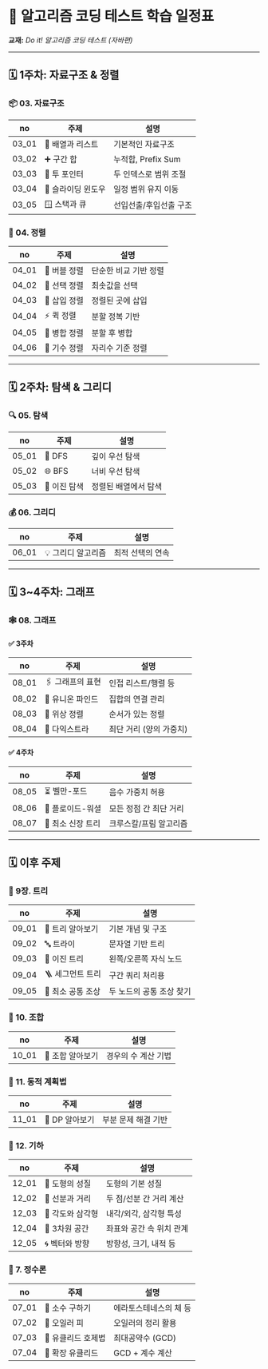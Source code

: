 # 📘 알고리즘 코딩 테스트 학습 일정표
**교재:** *Do it! 알고리즘 코딩 테스트 (자바편)*

---

## 🗓️ 1주차: 자료구조 & 정렬

### 📦 03. 자료구조
| no | 주제 | 설명 |
|------|------|------|
| 03_01 | 📂 배열과 리스트 | 기본적인 자료구조 |
| 03_02 | ➕ 구간 합 | 누적합, Prefix Sum |
| 03_03 | 🎯 투 포인터 | 두 인덱스로 범위 조절 |
| 03_04 | 🧊 슬라이딩 윈도우 | 일정 범위 유지 이동 |
| 03_05 | 🪟 스택과 큐 | 선입선출/후입선출 구조 |

### 🧹 04. 정렬 
| no | 주제 | 설명 |
|------|------|------|
| 04_01 | 🫧 버블 정렬 | 단순한 비교 기반 정렬 |
| 04_02 | 🎯 선택 정렬 | 최솟값을 선택 |
| 04_03 | 📌 삽입 정렬 | 정렬된 곳에 삽입 |
| 04_04 | ⚡ 퀵 정렬 | 분할 정복 기반 |
| 04_05 | 🧵 병합 정렬 | 분할 후 병합 |
| 04_06 | 🔢 기수 정렬 | 자리수 기준 정렬 |

---

## 🗓️ 2주차: 탐색 & 그리디

### 🔍 05. 탐색
| no | 주제 | 설명 |
|------|------|------|
| 05_01 | 🌊 DFS | 깊이 우선 탐색 |
| 05_02 | 🌐 BFS | 너비 우선 탐색 |
| 05_03 | 🧭 이진 탐색 | 정렬된 배열에서 탐색 |

### 💰 06. 그리디
| no | 주제 | 설명 |
|------|------|------|
| 06_01 | 💡 그리디 알고리즘 | 최적 선택의 연속 |

---

## 🗓️ 3~4주차: 그래프

### 🕸️ 08. 그래프

#### ✅ 3주차
| no | 주제 | 설명 |
|------|------|------|
| 08_01 | 🖇️ 그래프의 표현 | 인접 리스트/행렬 등 |
| 08_02 | 🔗 유니온 파인드 | 집합의 연결 관리 |
| 08_03 | 🧱 위상 정렬 | 순서가 있는 정렬 |
| 08_04 | 🚀 다익스트라 | 최단 거리 (양의 가중치) |

#### ✅ 4주차
| no | 주제 | 설명 |
|------|------|------|
| 08_05 | ⏳ 벨만-포드 | 음수 가중치 허용 |
| 08_06 | 🔁 플로이드-워셜 | 모든 정점 간 최단 거리 |
| 08_07 | 🌲 최소 신장 트리 | 크루스칼/프림 알고리즘 |

---

## 🗓️ 이후 주제  

### 🌳 9장. 트리
| no | 주제 | 설명 |
|------|------|------|
| 09_01 | 🌱 트리 알아보기 | 기본 개념 및 구조 |
| 09_02 | 🔤 트라이 | 문자열 기반 트리 |
| 09_03 | 🌿 이진 트리 | 왼쪽/오른쪽 자식 노드 |
| 09_04 | 🪜 세그먼트 트리 | 구간 쿼리 처리용 |
| 09_05 | 🧬 최소 공통 조상 | 두 노드의 공통 조상 찾기 |

### 🎲 10. 조합
| no | 주제 | 설명 |
|------|------|------|
| 10_01 | 🧮 조합 알아보기 | 경우의 수 계산 기법 |

### 🧠 11. 동적 계획법 
| no | 주제 | 설명 |
|------|------|------|
| 11_01 | 🧊 DP 알아보기 | 부분 문제 해결 기반 |

### 📐 12. 기하
| no | 주제 | 설명 |
|------|------|------|
| 12_01 | 🔺 도형의 성질 | 도형의 기본 성질 |
| 12_02 | 📏 선분과 거리 | 두 점/선분 간 거리 계산 |
| 12_03 | 🧭 각도와 삼각형 | 내각/외각, 삼각형 특성 |
| 12_04 | 🧊 3차원 공간 | 좌표와 공간 속 위치 관계 |
| 12_05 | 🌀 벡터와 방향 | 방향성, 크기, 내적 등 |

### 🔢 7. 정수론
| no | 주제 | 설명 |
|------|------|------|
| 07_01 | 🧮 소수 구하기 | 에라토스테네스의 체 등 |
| 07_02 | 🧿 오일러 피 | 오일러의 정리 활용 |
| 07_03 | 🧱 유클리드 호제법 | 최대공약수 (GCD) |
| 07_04 | 🧬 확장 유클리드 | GCD + 계수 계산 |
